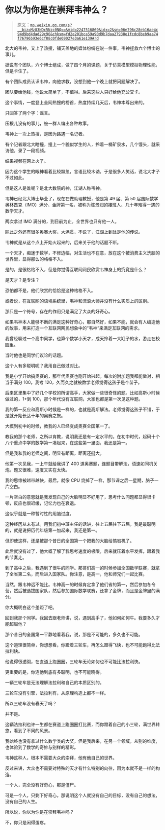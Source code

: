 # 你以为你是在崇拜韦神么？

> 原文：[`mp.weixin.qq.com/s?__biz=MzU3NDc5Nzc0NQ==&mid=2247516869&idx=2&sn=06e796c28eb16ae4c94d9bd4dad29c96&chksm=fd2e201bca59a90d9b7daa27938e1fcdc8beb9aa74f76796b93e6cf08c0fde09027e3a61e139#rd`](http://mp.weixin.qq.com/s?__biz=MzU3NDc5Nzc0NQ==&mid=2247516869&idx=2&sn=06e796c28eb16ae4c94d9bd4dad29c96&chksm=fd2e201bca59a90d9b7daa27938e1fcdc8beb9aa74f76796b93e6cf08c0fde09027e3a61e139#rd)

北大的韦神，又上了热搜，铺天盖地的媒体纷纷在说一件事，韦神拯救六个博士的事儿。 

据说有个团队，六个博士组成，做了四个月的课题，关于仿真模型模拟物理性能，但是卡住了。

有个团队成员认识韦神，向他求教，没想到他一个晚上就把问题解决了。

团队要给他钱，他说太简单了，不值得。后来这些人只好给他充公交卡。

这个事情，一度登上全网热搜的榜首，热度持续几天后，韦神本尊出来的。

只回答了两个字：谣言。 

压根儿没有的事儿，被一群人编出各种故事。 

韦神上一次上热搜，是因为路遇一名记者。

有个记者跟北大瞎撞，撞上一个貌似学生的人，拎着一桶矿泉水，几个馒头，就采访他，录了一段视频。 

结果视频在网上火了。

因为这个学生的眼神看着比较飘忽，言语比较木讷，于是很多人笑话，说北大才子不过如此。 

但是这人是谁呢？是北大数院的神，江湖人称韦神。 

韦神已经北大博士毕业了，现在在做助理教授，他是第 49 届、第 50 届国际数学奥林匹克（IMO）满分、金牌第一名，被称为陈景润的接班人、几十年难得一遇的数学天才。

两次拿过 IMO 满分的，到目前为止，全世界也只有他一人。 

除此之外还有很多奥赛大奖，大满贯，不说了，江湖上到处是他的传说。 

韦神就是从这个点上开始火起来的，后来关于他的话题不断。 

一个天才，痴迷于数学，不修边幅，对生活也不在意，放在这个被消费主义洗脑的世界里，显得那么的格格不入。 

是的，是很格格不入，但是你觉得互联网网民欣赏韦神身上的究竟是什么？ 

是天才？是专注？

恐怕都不是，他们欣赏的恰恰是这种格格不入。 

或者说，在互联网的语境系统里，韦神和流浪大师并没有什么实质上的区别。

那只是一个符号，存在的作用只是满足了大众的好奇心。 

如果韦神本人能够不断的满足这种好奇心，那自然好，如果不能，就会有人编造他的故事，用来打造一个互联网网民想象中的“韦神”来满足互联网的需求。 

我曾经聊过一个高中同学，也算个数学小天才，成天拎着一大缸子的水，游走在校园里。 

当时他也是同学们议论的话题。

这个人有多聪明呢？我用自己做过对比。

我是小学开始搞奥赛的，那年代奥赛也刚开始兴起。每次的附加题我都能做对，相当于满分 100，我考 120，久而久之就被数学老师觉得这孩子是个苗子。

后来区里集中了好几个学校的所谓高手，大家做一些很奇怪的题。比如高斯小时候做过的，1+到 100，那个年代没有互联网，大家也都是第一次见这种题。 

我的第一反应和高斯小时候是一样的，也就是高斯解法。老师觉得这孩子不错，于是就开始长达十年的奥赛之旅。

大概到初中的时候，教我的人已经变成奥赛全国第一了。 

教我的那个老师，之所以肯教，说明我还是有一定水平的。在初中时代，起码十个八个重点中学的数学第一凑起来，在这些第一里面，我还是第一。 

但是我和我的老师之间，明显有距离，距离还挺大。

他第一次见我，一上午就给我讲了 400 道奥赛题，连题目带解法，语速如同机关炮。题又很难，速度又实在太快。

我的思维被越带越快，最后，就像 CPU 烧掉了一样，那节课之后一星期，脑子一片空白。

一片空白的意思就是我发现自己的大脑明显不好用了，思考什么问题都显得很卡顿，反应也很迟缓，记忆力也在衰退。

这似乎就是一种暂时性的用脑过度。

这种经历从未有过。用我们初中班主任的话讲，往上五届往下五届，我是最聪明的，就是说把历代年级第一加起来，我还是第一。

但即使这样，还是被那个昔日的全国第一个把我的大脑给搞宕机了。

此后就没有过了，他大概了解了我思考速度的极限，后来就压着水平发挥，跟着我的节奏走。 

到了高中之后，我遇到了很牛的同学。那哥们高一的时候参加全国数学联赛，就拿了全省第二名，而后进入国家队。你注意，是高一，他和师兄们一起比赛。

当然，跟韦神远不能比。韦神高一的时候肯定拿了他们省的第一，然后参加冬令营，然后被选拔国家队，然后参加国际数学联赛，还拿了金牌，而且是金牌里的满分。 

你大概明白这个差距了吧。 

回到我那个同学。我回去跟老师讲，说，遇到高手了，他如何如何牛。我要多久才能超越他？

那个昔日的全国第一平静地看着我，说，那是不可能的，多久也不可能。

这个道理很简单，你想想看，你蹬着三轮车，再怎么蹬得飞快，也不可能跑得比法拉利快。 

他说得很透彻，在直道上跑圈圈，三轮车无论如何也不可能比法拉利快。 

更重要的是，你连他到底有多聪明，也不可能晓得。 

一辆三轮车是无法理解法拉利和自己的本质区别的。

三轮车没有引擎，法拉利有，从原理构造上都不一样。

所以三轮车没有春天了吗？

并不是。

这辆法拉利也许一生都在赛道上跑圈圈打比赛，而你蹬着自己的小三轮，满世界转悠，看到了不同的风景。 

我始终也没有拿过什么数学类的大奖，但是我后来，在另一个领域，从别的维度，也体验到了数学的奇妙与别样的精彩。

韦神这种人，根本不需要大众的崇拜，他有他自己的世界。 

反过来讲，大众也不需要对特殊的天才有什么特别的向往，因为本就不是一样的构造。

一个人，完全没有好奇心，那是僵尸。

可是一个人，只剩下好奇心，那说明这个人就没有自己的目标，没有自己的想法，没有自己的人生。

所以说，你以为你是在崇拜韦神吗？

不，你只是闲得蛋疼。